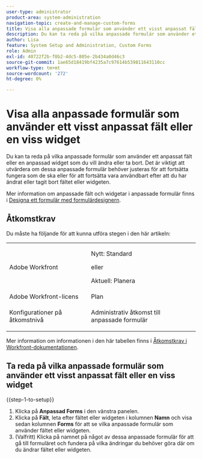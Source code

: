 ```yaml
---
user-type: administrator
product-area: system-administration
navigation-topic: create-and-manage-custom-forms
title: Visa alla anpassade formulär som använder ett visst anpassat fält eller en viss widget
description: Du kan ta reda på vilka anpassade formulär som använder ett anpassat fält eller en anpassad widget som du vill ändra eller ta bort. Det är viktigt att utvärdera om dessa anpassade formulär behöver justeras för att fortsätta fungera som de ska eller för att fortsätta vara användbart efter att du har ändrat eller tagit bort fältet eller widgeten.
author: Lisa
feature: System Setup and Administration, Custom Forms
role: Admin
exl-id: 40722f2b-f8b2-4dc5-805e-2b434a0d46c3
source-git-commit: 1ae65d18419bf4235a7c97614b539811643110cc
workflow-type: tm+mt
source-wordcount: '272'
ht-degree: 0%

---
```


# Visa alla anpassade formulär som använder ett visst anpassat fält eller en viss widget

Du kan ta reda på vilka anpassade formulär som använder ett anpassat fält eller en anpassad widget som du vill ändra eller ta bort. Det är viktigt att utvärdera om dessa anpassade formulär behöver justeras för att fortsätta fungera som de ska eller för att fortsätta vara användbart efter att du har ändrat eller tagit bort fältet eller widgeten.

Mer information om anpassade fält och widgetar i anpassade formulär finns i [Designa ett formulär med formulärdesignern](/help/quicksilver/administration-and-setup/customize-workfront/create-manage-custom-forms/form-designer/design-a-form/design-a-form.md).

## Åtkomstkrav

Du måste ha följande för att kunna utföra stegen i den här artikeln:

<table style="table-layout:auto"> 
 <col> 
 <col> 
 <tbody> 
  <tr data-mc-conditions=""> 
   <td role="rowheader"> <p>Adobe Workfront</p> </td> 
   <td>
   <p>Nytt: Standard</p>
   <p>eller</p>
   <p>Aktuell: Planera</p></td> 
  </tr> 
  <tr> 
   <td role="rowheader">Adobe Workfront-licens</td> 
   <td>Plan</td> 
  </tr> 
  <tr data-mc-conditions=""> 
   <td role="rowheader">Konfigurationer på åtkomstnivå</td> 
   <td> <p>Administrativ åtkomst till anpassade formulär</p> </td> 
  </tr> 
 </tbody> 
</table>

Mer information om informationen i den här tabellen finns i [Åtkomstkrav i Workfront-dokumentationen](/help/quicksilver/administration-and-setup/add-users/access-levels-and-object-permissions/access-level-requirements-in-documentation.md).

## Ta reda på vilka anpassade formulär som använder ett visst anpassat fält eller en viss widget

{{step-1-to-setup}}

1. Klicka på **Anpassad Forms** i den vänstra panelen.
1. Klicka på **Fält**, leta efter fältet eller widgeten i kolumnen **Namn** och visa sedan kolumnen **Forms** för att se vilka anpassade formulär som använder fältet eller widgeten.
1. (Valfritt) Klicka på namnet på något av dessa anpassade formulär för att gå till formuläret och fundera på vilka ändringar du behöver göra där om du ändrar fältet eller widgeten.
